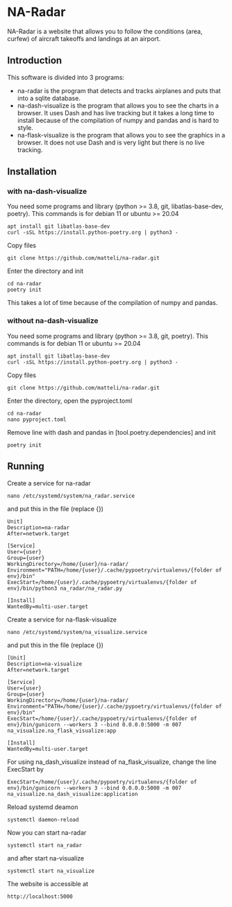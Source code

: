NA-Radar
========
NA-Radar is a website that allows you to follow the conditions (area, curfew) of aircraft takeoffs and landings at an airport.

Introduction
------------
This software is divided into 3 programs:
- na-radar is the program that detects and tracks airplanes and puts that into a sqlite database.
- na-dash-visualize is the program that allows you to see the charts in a browser. It uses Dash and has live tracking but it takes a long time to install because of the compilation of numpy and pandas and is hard to style.
- na-flask-visualize is the program that allows you to see the graphics in a browser. It does not use Dash and is very light but there is no live tracking.

Installation
------------
### with na-dash-visualize
You need some programs and library (python >= 3.8, git, libatlas-base-dev, poetry).
This commands is for debian 11 or ubuntu >= 20.04
```
apt install git libatlas-base-dev
curl -sSL https://install.python-poetry.org | python3 -
```
Copy files
```
git clone https://github.com/matteli/na-radar.git
```
Enter the directory and init
```
cd na-radar
poetry init
```
This takes a lot of time because of the compilation of numpy and pandas.

### without na-dash-visualize
You need some programs and library (python >= 3.8, git, poetry).
This commands is for debian 11 or ubuntu >= 20.04
```
apt install git libatlas-base-dev
curl -sSL https://install.python-poetry.org | python3 -
```
Copy files
```
git clone https://github.com/matteli/na-radar.git
```
Enter the directory, open the pyproject.toml
```
cd na-radar
nano pyproject.toml
```
Remove line with dash and pandas in [tool.poetry.dependencies] and init
```
poetry init
```

Running
-------
Create a service for na-radar
```
nano /etc/systemd/system/na_radar.service
```
and put this in the file (replace {})
```
Unit]
Description=na-radar
After=network.target

[Service]
User={user}
Group={user}
WorkingDirectory=/home/{user}/na-radar/
Environment="PATH=/home/{user}/.cache/pypoetry/virtualenvs/{folder of env}/bin"
ExecStart=/home/{user}/.cache/pypoetry/virtualenvs/{folder of env}/bin/python3 na_radar/na_radar.py

[Install]
WantedBy=multi-user.target
```
Create a service for na-flask-visualize
```
nano /etc/systemd/system/na_visualize.service
```
and put this in the file (replace {})
```
[Unit]
Description=na-visualize
After=network.target

[Service]
User={user}
Group={user}
WorkingDirectory=/home/{user}/na-radar/
Environment="PATH=/home/{user}/.cache/pypoetry/virtualenvs/{folder of env}/bin"
ExecStart=/home/{user}/.cache/pypoetry/virtualenvs/{folder of env}/bin/gunicorn --workers 3 --bind 0.0.0.0:5000 -m 007 na_visualize.na_flask_visualize:app

[Install]
WantedBy=multi-user.target
```
For using na_dash_visualize instead of na_flask_visualize, change the line ExecStart by
```
ExecStart=/home/{user}/.cache/pypoetry/virtualenvs/{folder of env}/bin/gunicorn --workers 3 --bind 0.0.0.0:5000 -m 007 na_visualize.na_dash_visualize:application
```
Reload systemd deamon
```
systemctl daemon-reload
```
Now you can start na-radar
```
systemctl start na_radar
```
and after start na-visualize
```
systemctl start na_visualize
```
The website is accessible at
```
http://localhost:5000
```